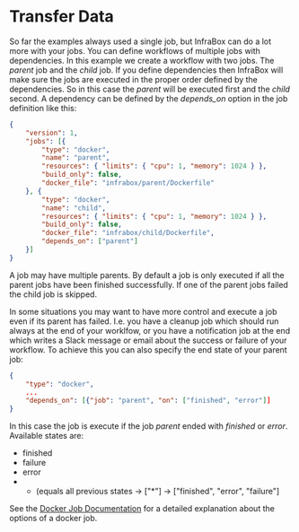 Transfer Data
=============

So far the examples always used a single job, but InfraBox can do a lot more with your jobs. You can define workflows of multiple jobs with dependencies. In this example we create a workflow with two jobs. The *parent* job and the *child* job. If you define dependencies then InfraBox will make sure the jobs are executed in the proper order defined by the dependencies. So in this case the *parent* will be executed first and the *child* second. A dependency can be defined by the *depends_on* option in the job definition like this:

```json
{
    "version": 1,
    "jobs": [{
        "type": "docker",
        "name": "parent",
        "resources": { "limits": { "cpu": 1, "memory": 1024 } },
        "build_only": false,
        "docker_file": "infrabox/parent/Dockerfile"
    }, {
        "type": "docker",
        "name": "child",
        "resources": { "limits": { "cpu": 1, "memory": 1024 } },
        "build_only": false,
        "docker_file": "infrabox/child/Dockerfile",
        "depends_on": ["parent"]
    }]
}
```

A job may have multiple parents. By default a job is only executed if all the parent jobs have been finished successfully. If one of the parent jobs failed the child job is skipped.

In some situations you may want to have more control and execute a job even if its parent has failed. I.e. you have a cleanup job which should run always at the end of your worklfow, or you have a notification job at the end which writes a Slack message or email about the success or failure of your workflow. To achieve this you can also specify the end state of your parent job:

```json
{
    "type": "docker",
    ...
    "depends_on": [{"job": "parent", "on": ["finished", "error"]]
}
```

In this case the job is execute if the job *parent* ended with *finished* or *error*. Available states are:

- finished
- failure
- error
- * (equals all previous states -> ["*"] -> ["finished", "error", "failure"]


See the [Docker Job Documentation](https://infrabox.ninja/docs/) for a detailed explanation about the options of a docker job.
